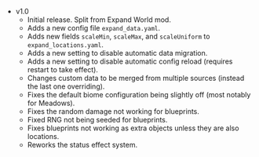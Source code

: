 - v1.0
  - Initial release. Split from Expand World mod.
  - Adds a new config file `expand_data.yaml`.
  - Adds new fields `scaleMin`, `scaleMax`, and `scaleUniform` to `expand_locations.yaml`.
  - Adds a new setting to disable automatic data migration.
  - Adds a new setting to disable automatic config reload (requires restart to take effect).
  - Changes custom data to be merged from multiple sources (instead the last one overriding).
  - Fixes the default biome configuration being slightly off (most notably for Meadows).
  - Fixes the random damage not working for blueprints.
  - Fixed RNG not being seeded for blueprints.
  - Fixes blueprints not working as extra objects unless they are also locations.
  - Reworks the status effect system.